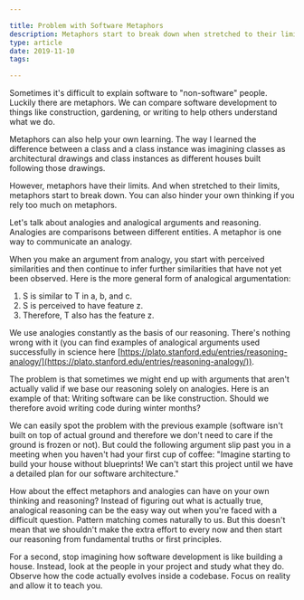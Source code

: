 ```yaml
---

title: Problem with Software Metaphors
description: Metaphors start to break down when stretched to their limits. You can also hinder your own thinking if you rely too much on metaphors.
type: article
date: 2019-11-10
tags:

---
```


Sometimes it's difficult to explain software to "non-software" people. Luckily there are metaphors. We can compare software development to things like construction, gardening, or writing to help others understand what we do.

Metaphors can also help your own learning. The way I learned the difference between a class and a class instance was imagining classes as architectural drawings and class instances as different houses built following those drawings.

However, metaphors have their limits. And when stretched to their limits, metaphors start to break down. You can also hinder your own thinking if you rely too much on metaphors.

Let's talk about analogies and analogical arguments and reasoning. Analogies are comparisons between different entities. A metaphor is one way to communicate an analogy.

When you make an argument from analogy, you start with perceived similarities and then continue to infer further similarities that have not yet been observed. Here is the more general form of analogical argumentation:

1. S is similar to T in a, b, and c.
2. S is perceived to have feature z.
3. Therefore, T also has the feature z.

We use analogies constantly as the basis of our reasoning. There's nothing wrong with it (you can find examples of analogical arguments used successfully in science here [https://plato.stanford.edu/entries/reasoning-analogy/](https://plato.stanford.edu/entries/reasoning-analogy/)).

The problem is that sometimes we might end up with arguments that aren't actually valid if we base our reasoning solely on analogies. Here is an example of that: Writing software can be like construction. Should we therefore avoid writing code during winter months?

We can easily spot the problem with the previous example (software isn't built on top of actual ground and therefore we don't need to care if the ground is frozen or not). But could the following argument slip past you in a meeting when you haven't had your first cup of coffee: "Imagine starting to build your house without blueprints! We can't start this project until we have a detailed plan for our software architecture."

How about the effect metaphors and analogies can have on your own thinking and reasoning? Instead of figuring out what is actually true, analogical reasoning can be the easy way out when you're faced with a difficult question. Pattern matching comes naturally to us. But this doesn't mean that we shouldn't make the extra effort to every now and then start our reasoning from fundamental truths or first principles.

For a second, stop imagining how software development is like building a house. Instead, look at the people in your project and study what they do. Observe how the code actually evolves inside a codebase. Focus on reality and allow it to teach you.

